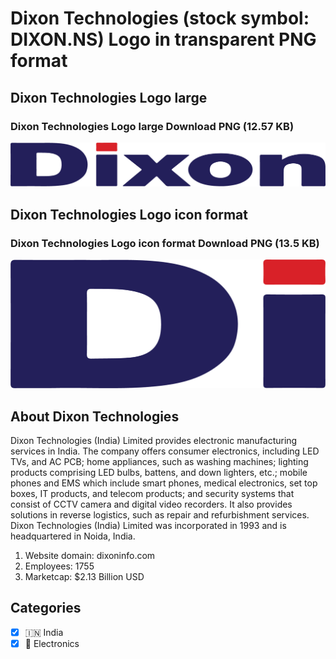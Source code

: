 # Dixon Technologies (stock symbol: DIXON.NS) Logo in transparent PNG format

## Dixon Technologies Logo large

### Dixon Technologies Logo large Download PNG (12.57 KB)

![Dixon Technologies Logo large Download PNG (12.57 KB)](/img/orig/DIXON.NS_BIG-5c7d6dc5.png)

## Dixon Technologies Logo icon format

### Dixon Technologies Logo icon format Download PNG (13.5 KB)

![Dixon Technologies Logo icon format Download PNG (13.5 KB)](/img/orig/DIXON.NS-3ce8bc5c.png)

## About Dixon Technologies

Dixon Technologies (India) Limited provides electronic manufacturing services in India. The company offers consumer electronics, including LED TVs, and AC PCB; home appliances, such as washing machines; lighting products comprising LED bulbs, battens, and down lighters, etc.; mobile phones and EMS which include smart phones, medical electronics, set top boxes, IT products, and telecom products; and security systems that consist of CCTV camera and digital video recorders. It also provides solutions in reverse logistics, such as repair and refurbishment services. Dixon Technologies (India) Limited was incorporated in 1993 and is headquartered in Noida, India.

1. Website domain: dixoninfo.com
2. Employees: 1755
3. Marketcap: $2.13 Billion USD


## Categories
- [x] 🇮🇳 India
- [x] 🔌 Electronics
